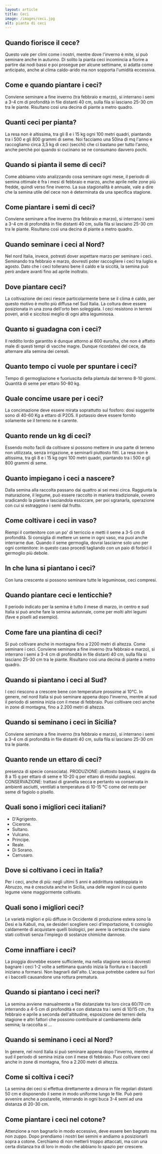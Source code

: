 ```yaml
---
layout: article
title: Ceci
image: /images/ceci.jpg
alt: pianta di ceci
---
```


## Quando fiorisce il cece?

Questo vale per climi come i nostri, mentre dove l'inverno è mite, si può seminare anche in autunno. Di solito la pianta ceci incomincia a fiorire a partire dai nodi bassi e poi prosegue per alcune settimane, si adatta come anticipato, anche al clima caldo-arido ma non sopporta l'umidità eccessiva.

## Come e quando piantare i ceci?

 Conviene seminare a fine inverno (tra febbraio e marzo), si interrano i semi a 3-4 cm di profondità in file distanti 40 cm, sulla fila si lasciano 25-30 cm tra le piante. Risultano così una decina di piante a metro quadro.

## Quanti ceci per pianta?

La resa non è altissima, tra gli 8 e i 15 kg ogni 100 metri quadri, piantando tra i 500 e gli 800 grammi di seme. Noi facciamo una 50ina di mq l'anno e raccogliamo circa 3,5 kg di ceci (secchi) che ci bastano per tutto l'anno, anche perchè poi quando si cucinano se ne consumano davvero pochi.

## Quando si pianta il seme di ceci?

Come abbiamo visto analizzando cosa seminare ogni mese, il periodo di semina ottimale è fra i mesi di febbraio e marzo, anche aprile nelle zone più fredde, quindi verso fine inverno. La sua stagionalità è annuale, vale a dire che la semina utile del cece non è determinata da una specifica stagione.

## Come piantare i semi di ceci?

Conviene seminare a fine inverno (tra febbraio e marzo), si interrano i semi a 3-4 cm di profondità in file distanti 40 cm, sulla fila si lasciano 25-30 cm tra le piante. Risultano così una decina di piante a metro quadro.

## Quando seminare i ceci al Nord?

Nel nord Italia, invece, potresti dover aspettare marzo per seminare i ceci. Seminando tra febbraio e marzo, dovresti poter raccogliere i ceci tra luglio e agosto. Dato che i ceci tollerano bene il caldo e la siccità, la semina può però andare avanti fino ad aprile inoltrato.

## Dove piantare ceci?

 La coltivazione dei ceci riesce particolarmente bene se il clima è caldo, per questo motivo è molto più diffusa nel Sud Italia. La coltura deve essere posizionata in una zona dell'orto ben soleggiata. I ceci resistono in terreni poveri, aridi e siccitosi meglio di ogni altra leguminosa.

## Quanto si guadagna con i ceci?

Il reddito lordo garantito è dunque attorno ai 600 euro/ha, che non è affatto male di questi tempi di vacche magre. Dunque ricordatevi del cece, da alternare alla semina dei cereali.

## Quanto tempo ci vuole per spuntare i ceci?

Tempo di germogliazione e fuoriuscita della plantula dal terreno 8-10 giorni. Quantità di seme per ettaro 50-80 kg.

## Quale concime usare per i ceci?

La concimazione deve essere mirata soprattutto sul fosforo: dosi suggerite sono di 40-60 Kg a ettaro di P2O5. Il potassio deve essere fornito solamente se il terreno ne è carente.

## Quanto rende un kg di ceci?

Essendo molto facili da coltivare si possono mettere in una parte di terreno non utilizzata, senza irrigazione, e seminarli piuttosto fitti. La resa non è altissima, tra gli 8 e i 15 kg ogni 100 metri quadri, piantando tra i 500 e gli 800 grammi di seme.

## Quanto impiegano i ceci a nascere?

Dalla semina alla raccolta passano dai quattro ai sei mesi circa. Raggiunta la maturazione, il legume, può essere raccolto in maniera tradizionale, ovvero sradicando la pianta e lasciandola essiccare, per poi sgranarla, operazione con cui si estraggono i semi dal frutto.

## Come coltivare i ceci in vaso?

Riempi il contenitore con un po' di terriccio e metti il seme a 3-5 cm di profondità. Si consiglia di mettere un seme in ogni vaso, ma puoi anche interrarne due. Quando il seme germoglia, dovrai lasciarne solo uno per ogni contenitore: in questo caso procedi tagliando con un paio di forbici il germoglio più debole.

## In che luna si piantano i ceci?

Con luna crescente si possono seminare tutte le leguminose, ceci compresi.

## Quando piantare ceci e lenticchie?

Il periodo indicato per la semina è tutto il mese di marzo, in centro e sud Italia si può anche fare la semina autunnale, come per molti altri legumi (fave e piselli ad esempio).

## Come fare una piantina di ceci?

Si può coltivare anche in montagna fino a 2200 metri di altezza. Come seminare i ceci. Conviene seminare a fine inverno (tra febbraio e marzo), si interrano i semi a 3-4 cm di profondità in file distanti 40 cm, sulla fila si lasciano 25-30 cm tra le piante. Risultano così una decina di piante a metro quadro.

## Quando si piantano i ceci al Sud?

 I ceci riescono a crescere bene con temperature prossime ai 10°C. In genere, nel nord Italia si può seminare appena dopo l'inverno, mentre al sud il periodo di semina inizia con il mese di febbraio. Puoi coltivare ceci anche in zone di montagna, fino a 2.200 metri di altezza.

## Quando si seminano i ceci in Sicilia?

Conviene seminare a fine inverno (tra febbraio e marzo), si interrano i semi a 3-4 cm di profondità in file distanti 40 cm, sulla fila si lasciano 25-30 cm tra le piante.

## Quanto rende un ettaro di ceci?

presenza di specie consociata). PRODUZIONE: piuttosto bassa, si aggira da 8 a 15 q per ettaro di seme e 10-20 q per ettaro di residui pagliosi. CONSERVAZIONE: trattasi di granella secca e pertanto va conservata in ambienti asciutti, ventilati a temperatura di 10-15 °C come del resto per seme di fagiolo o pisello.

## Quali sono i migliori ceci italiani?

- D'Agrigento.
- Cicerone.
- Sultano.
- Vulcano.
- Principe.
- Reale.
- Di Sorano.
- Carrusaro.

## Dove si coltivano i ceci in Italia?

 Per i ceci, anche di più: negli ultimi 5 anni è addirittura raddoppiata in Abruzzo, ma è cresciuta anche in Sicilia, una delle regioni in cui questo legume viene maggiormente coltivato.

## Quali sono i migliori ceci?

Le varietà migliori e più diffuse in Occidente di produzione estera sono la Desi e la Kabuli, ma, se desideri scegliere ceci d'importazione, ti consiglio caldamente di acquistare quelli biologici, per avere la certezza che siano stati coltivati senza l'impiego di sostanze chimiche dannose.

## Come innaffiare i ceci?

 La pioggia dovrebbe essere sufficiente, ma nella stagione secca dovresti bagnare i ceci 1-2 volte a settimana quando inizia la fioritura e i baccelli iniziano a formarsi. Non bagnarli dall'alto. L'acqua potrebbe cadere sui fiori e i baccelli causandone una rottura prematura.

## Quando si piantano i ceci neri?

La semina avviene manualmente a file distanziate tra loro circa 60/70 cm interrando a 4-5 cm di profondità e con distanza tra i semi di 10/15 cm , fra febbraio e aprile a seconda dell'altitudine, esposizione dei terreni della stagione e altri fattori che possono contribuire al cambiamento della semina; la raccolta si ...

## Quando si seminano i ceci al Nord?

 In genere, nel nord Italia si può seminare appena dopo l'inverno, mentre al sud il periodo di semina inizia con il mese di febbraio. Puoi coltivare ceci anche in zone di montagna, fino a 2.200 metri di altezza.

## Come si coltiva i ceci?

La semina dei ceci si effettua direttamente a dimora in file regolari distanti 50 cm e disponendo il seme in modo uniforme lungo le file. Può però avvenire anche a postarelle, interrando in ogni buca 3-4 semi ad una distanza di 20-30 cm.

## Come piantare i ceci nel cotone?

Attenzione a non bagnarlo in modo eccessivo, deve essere ben bagnato ma non zuppo. Dopo prendiamo i nostri bei semini e andiamo a posizionarli sopra a cotone. Cerchiamo di non metterli troppo attaccati, ma con una certa distanza tra di loro in modo che abbiano lo spazio per crescere.

